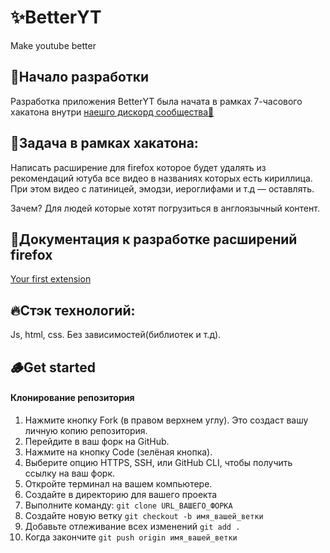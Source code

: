 # ✨BetterYT
Make youtube better

## 🎍Начало разработки 
Разработка приложения BetterYT была начата в рамках 7-часового хакатона внутри [наешго дискорд сообщества🪸](https://discord.gg/NjMGmmUe8Y)

## 🎯Задача в рамках хакатона:
Написать расширение для firefox которое будет удалять из рекомендаций ютуба все видео в названиях которых есть кириллица. При этом видео с  латиницей, эмодзи, иероглифами и т.д — оставлять.

Зачем? Для людей которые хотят погрузиться в англоязычный контент. 

## 📜Документация к разработке расширений firefox
[Your first extension](https://developer.mozilla.org/en-US/docs/Mozilla/Add-ons/WebExtensions/Your_first_WebExtension)

## 🔥Стэк технологий:
Js, html, css. Без зависимостей(библиотек и т.д).

## 🪵Get started
#### Клонирование репозитория
1. Нажмите кнопку Fork (в правом верхнем углу). Это создаст вашу личную копию репозитория.
2. Перейдите в ваш форк на GitHub.
3. Нажмите на кнопку Code (зелёная кнопка).
4. Выберите опцию HTTPS, SSH, или GitHub CLI, чтобы получить ссылку на ваш форк.
5. Откройте терминал на вашем компьютере.
6. Создайте в директорию для вашего проекта
7. Выполните команду:
```git clone URL_ВАШЕГО_ФОРКА```
8. Создайте новую ветку
```git checkout -b имя_вашей_ветки```
9. Добавьте отлеживание всех изменений
```git add .```
10. Когда закончите
```git push origin имя_вашей_ветки```
